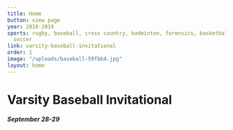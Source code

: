 ```yaml
---
title: Home
button: view page
year: 2018-2019
sports: rugby, baseball, cross country, badminton, forensics, basketball, softball,
  soccer
link: varsity-baseball-invitational
order: 1
image: "/uploads/baseball-59fbb4.jpg"
layout: home
---
```


# Varsity Baseball Invitational
##### September 28-29